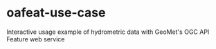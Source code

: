 # oafeat-use-case
Interactive usage example of hydrometric data with GeoMet's OGC API Feature web service
